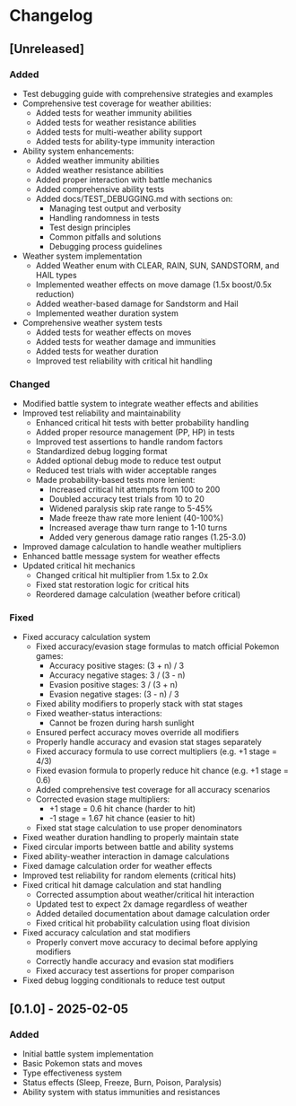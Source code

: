 # Changelog

## [Unreleased]

### Added
- Test debugging guide with comprehensive strategies and examples
- Comprehensive test coverage for weather abilities:
  - Added tests for weather immunity abilities
  - Added tests for weather resistance abilities
  - Added tests for multi-weather ability support
  - Added tests for ability-type immunity interaction
- Ability system enhancements:
  - Added weather immunity abilities
  - Added weather resistance abilities
  - Added proper interaction with battle mechanics
  - Added comprehensive ability tests
  - Added docs/TEST_DEBUGGING.md with sections on:
    - Managing test output and verbosity
    - Handling randomness in tests
    - Test design principles
    - Common pitfalls and solutions
    - Debugging process guidelines
- Weather system implementation
  - Added Weather enum with CLEAR, RAIN, SUN, SANDSTORM, and HAIL types
  - Implemented weather effects on move damage (1.5x boost/0.5x reduction)
  - Added weather-based damage for Sandstorm and Hail
  - Implemented weather duration system
- Comprehensive weather system tests
  - Added tests for weather effects on moves
  - Added tests for weather damage and immunities
  - Added tests for weather duration
  - Improved test reliability with critical hit handling

### Changed
- Modified battle system to integrate weather effects and abilities
- Improved test reliability and maintainability
  - Enhanced critical hit tests with better probability handling
  - Added proper resource management (PP, HP) in tests
  - Improved test assertions to handle random factors
  - Standardized debug logging format
  - Added optional debug mode to reduce test output
  - Reduced test trials with wider acceptable ranges
  - Made probability-based tests more lenient:
    - Increased critical hit attempts from 100 to 200
    - Doubled accuracy test trials from 10 to 20
    - Widened paralysis skip rate range to 5-45%
    - Made freeze thaw rate more lenient (40-100%)
    - Increased average thaw turn range to 1-10 turns
    - Added very generous damage ratio ranges (1.25-3.0)
- Improved damage calculation to handle weather multipliers
- Enhanced battle message system for weather effects
- Updated critical hit mechanics
  - Changed critical hit multiplier from 1.5x to 2.0x
  - Fixed stat restoration logic for critical hits
  - Reordered damage calculation (weather before critical)

### Fixed
- Fixed accuracy calculation system
  - Fixed accuracy/evasion stage formulas to match official Pokemon games:
    * Accuracy positive stages: (3 + n) / 3
    * Accuracy negative stages: 3 / (3 - n)
    * Evasion positive stages: 3 / (3 + n)
    * Evasion negative stages: (3 - n) / 3
  - Fixed ability modifiers to properly stack with stat stages
  - Fixed weather-status interactions:
    * Cannot be frozen during harsh sunlight
  - Ensured perfect accuracy moves override all modifiers
  - Properly handle accuracy and evasion stat stages separately
  - Fixed accuracy formula to use correct multipliers (e.g. +1 stage = 4/3)
  - Fixed evasion formula to properly reduce hit chance (e.g. +1 stage = 0.6)
  - Added comprehensive test coverage for all accuracy scenarios
  - Corrected evasion stage multipliers:
    - +1 stage = 0.6 hit chance (harder to hit)
    - -1 stage = 1.67 hit chance (easier to hit)
  - Fixed stat stage calculation to use proper denominators
- Fixed weather duration handling to properly maintain state
- Fixed circular imports between battle and ability systems
- Fixed ability-weather interaction in damage calculations
- Fixed damage calculation order for weather effects
- Improved test reliability for random elements (critical hits)
- Fixed critical hit damage calculation and stat handling
  - Corrected assumption about weather/critical hit interaction
  - Updated test to expect 2x damage regardless of weather
  - Added detailed documentation about damage calculation order
  - Fixed critical hit probability calculation using float division
- Fixed accuracy calculation and stat modifiers
  - Properly convert move accuracy to decimal before applying modifiers
  - Correctly handle accuracy and evasion stat modifiers
  - Fixed accuracy test assertions for proper comparison
- Fixed debug logging conditionals to reduce test output

## [0.1.0] - 2025-02-05

### Added
- Initial battle system implementation
- Basic Pokemon stats and moves
- Type effectiveness system
- Status effects (Sleep, Freeze, Burn, Poison, Paralysis)
- Ability system with status immunities and resistances
